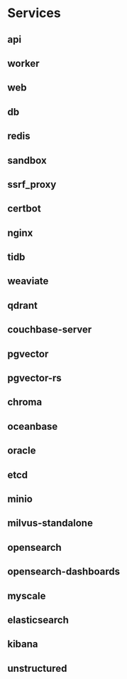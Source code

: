 # Services
## api
## worker
## web
## db
## redis
## sandbox
## ssrf_proxy
## certbot
## nginx
## tidb
## weaviate
## qdrant
## couchbase-server
## pgvector
## pgvector-rs
## chroma
## oceanbase
## oracle
## etcd
## minio
## milvus-standalone
## opensearch
## opensearch-dashboards
## myscale
## elasticsearch
## kibana
## unstructured